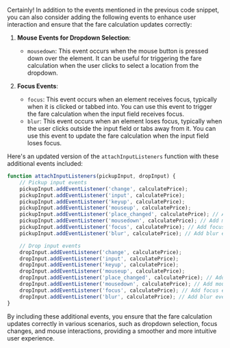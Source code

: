 Certainly! In addition to the events mentioned in the previous code snippet, you can also consider adding the following events to enhance user interaction and ensure that the fare calculation updates correctly:

1. **Mouse Events for Dropdown Selection**:
   - `mousedown`: This event occurs when the mouse button is pressed down over the element. It can be useful for triggering the fare calculation when the user clicks to select a location from the dropdown.

2. **Focus Events**:
   - `focus`: This event occurs when an element receives focus, typically when it is clicked or tabbed into. You can use this event to trigger the fare calculation when the input field receives focus.
   - `blur`: This event occurs when an element loses focus, typically when the user clicks outside the input field or tabs away from it. You can use this event to update the fare calculation when the input field loses focus.

Here's an updated version of the `attachInputListeners` function with these additional events included:

```javascript
function attachInputListeners(pickupInput, dropInput) {
    // Pickup input events
    pickupInput.addEventListener('change', calculatePrice);
    pickupInput.addEventListener('input', calculatePrice);
    pickupInput.addEventListener('keyup', calculatePrice);
    pickupInput.addEventListener('mouseup', calculatePrice);
    pickupInput.addEventListener('place_changed', calculatePrice); // Add place_changed event
    pickupInput.addEventListener('mousedown', calculatePrice); // Add mousedown event
    pickupInput.addEventListener('focus', calculatePrice); // Add focus event
    pickupInput.addEventListener('blur', calculatePrice); // Add blur event

    // Drop input events
    dropInput.addEventListener('change', calculatePrice);
    dropInput.addEventListener('input', calculatePrice);
    dropInput.addEventListener('keyup', calculatePrice);
    dropInput.addEventListener('mouseup', calculatePrice);
    dropInput.addEventListener('place_changed', calculatePrice); // Add place_changed event
    dropInput.addEventListener('mousedown', calculatePrice); // Add mousedown event
    dropInput.addEventListener('focus', calculatePrice); // Add focus event
    dropInput.addEventListener('blur', calculatePrice); // Add blur event
}
```

By including these additional events, you ensure that the fare calculation updates correctly in various scenarios, such as dropdown selection, focus changes, and mouse interactions, providing a smoother and more intuitive user experience.